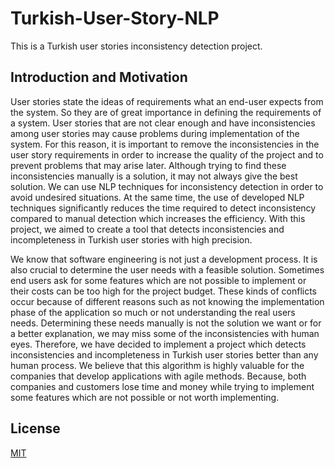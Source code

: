 # Turkish-User-Story-NLP

This is a Turkish user stories inconsistency detection project. 

## Introduction and Motivation

  User stories state the ideas of requirements what an end-user expects from the system. So they are of great importance in defining the requirements of a system. User stories that are not clear enough and have inconsistencies among user stories may cause problems during implementation of the system. For this reason, it is important to remove the inconsistencies in the user story requirements in order to increase the quality of the project and to prevent problems that may arise later. Although trying to find these inconsistencies manually is a solution, it may not always give the best solution. We can use NLP techniques for inconsistency detection in order to avoid undesired situations. At the same time, the use of developed NLP techniques significantly reduces the time required to detect inconsistency compared to manual detection which increases the efficiency. With this project, we aimed to create a tool that detects inconsistencies and incompleteness  in Turkish user stories with high precision.
	
  We know that software engineering is not just a development process. It is also crucial to determine the user needs with a feasible solution. Sometimes end users ask for some features which are not possible to implement or their costs can be too high for the project budget. These kinds of conflicts occur because of different reasons such as not knowing the implementation phase of the application so much or not understanding the real users needs. 
Determining these needs manually is not the solution we want or for a better explanation, we may miss some of the inconsistencies with human eyes. Therefore, we have decided to implement a project which detects inconsistencies and incompleteness in Turkish user stories better than any human process. We believe that this algorithm is highly valuable for the companies that develop applications with agile methods. Because, both companies and customers lose time and money while trying to implement some features which are not possible or not worth implementing.




## License
[MIT](https://choosealicense.com/licenses/mit/)
